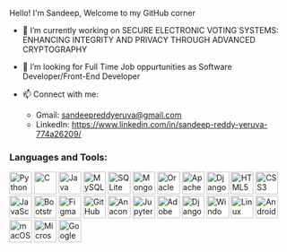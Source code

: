Hello! I'm Sandeep, Welcome to my GitHub corner

- 🔭 I’m currently working on SECURE ELECTRONIC VOTING SYSTEMS: ENHANCING INTEGRITY AND PRIVACY THROUGH ADVANCED CRYPTOGRAPHY

- 🤔 I’m looking for Full Time Job oppurtunities as Software Developer/Front-End Developer

- 📫 Connect with me:
  - Gmail: sandeepreddyeruva@gmail.com
  - LinkedIn: https://www.linkedin.com/in/sandeep-reddy-yeruva-774a26209/



### Languages and Tools:
<p align="left">
  <!-- Programming Languages -->
  <img src="https://cdn.jsdelivr.net/gh/devicons/devicon/icons/python/python-original.svg" alt="Python" width="40" height="40"/>
  <img src="https://cdn.jsdelivr.net/gh/devicons/devicon/icons/c/c-original.svg" alt="C" width="40" height="40"/>
  <img src="https://cdn.jsdelivr.net/gh/devicons/devicon/icons/java/java-original.svg" alt="Java" width="40" height="40"/>
  
  <!-- Data Management -->
  <img src="https://cdn.jsdelivr.net/gh/devicons/devicon/icons/mysql/mysql-original.svg" alt="MySQL" width="40" height="40"/>
  <img src="https://cdn.jsdelivr.net/gh/devicons/devicon/icons/sqlite/sqlite-original.svg" alt="SQLite" width="40" height="40"/>
  <img src="https://cdn.jsdelivr.net/gh/devicons/devicon/icons/mongodb/mongodb-original.svg" alt="MongoDB" width="40" height="40"/>
  <img src="https://cdn.jsdelivr.net/gh/devicons/devicon/icons/oracle/oracle-original.svg" alt="Oracle APEX" width="40" height="40"/>

  <!-- Data Processing & Analytics -->
  <img src="https://cdn.jsdelivr.net/gh/devicons/devicon/icons/apache/apache-original.svg" alt="Apache Spark" width="40" height="40"/>
  
  <!-- Web Technologies -->
  <img src="https://cdn.jsdelivr.net/gh/devicons/devicon/icons/django/django-original.svg" alt="Django" width="40" height="40"/>
  <img src="https://cdn.jsdelivr.net/gh/devicons/devicon/icons/html5/html5-original.svg" alt="HTML5" width="40" height="40"/>
  <img src="https://cdn.jsdelivr.net/gh/devicons/devicon/icons/css3/css3-original.svg" alt="CSS3" width="40" height="40"/>
  <img src="https://cdn.jsdelivr.net/gh/devicons/devicon/icons/javascript/javascript-original.svg" alt="JavaScript" width="40" height="40"/>
  <img src="https://cdn.jsdelivr.net/gh/devicons/devicon/icons/bootstrap/bootstrap-plain.svg" alt="Bootstrap" width="40" height="40"/>
  
  <!-- Development Tools & Environment -->
  <img src="https://cdn.jsdelivr.net/gh/devicons/devicon/icons/figma/figma-original.svg" alt="Figma" width="40" height="40"/>
  <img src="https://cdn.jsdelivr.net/gh/devicons/devicon/icons/github/github-original.svg" alt="GitHub" width="40" height="40"/>
  <img src="https://cdn.jsdelivr.net/gh/devicons/devicon/icons/anaconda/anaconda-original.svg" alt="Anaconda" width="40" height="40"/>
  <img src="https://cdn.jsdelivr.net/gh/devicons/devicon/icons/jupyter/jupyter-original.svg" alt="Jupyter Notebook" width="40" height="40"/>
  <img src="https://cdn.jsdelivr.net/gh/devicons/devicon/icons/adobe/adobe-original.svg" alt="Adobe Suite" width="40" height="40"/>
  
  <!-- Libraries & Frameworks -->
  <img src="https://cdn.jsdelivr.net/gh/devicons/devicon/icons/django/django-original.svg" alt="Django" width="40" height="40"/>
  <!-- Note: Pyfhel does not have a dedicated icon -->
  
  <!-- System Design & Architecture -->
  <!-- (No specific icon for System Design & Design Patterns, usually included in architecture visuals) -->
  
  <!-- Operating Systems & Tools -->
  <img src="https://cdn.jsdelivr.net/gh/devicons/devicon/icons/windows8/windows8-original.svg" alt="Windows" width="40" height="40"/>
  <img src="https://cdn.jsdelivr.net/gh/devicons/devicon/icons/linux/linux-original.svg" alt="Linux" width="40" height="40"/>
  <img src="https://cdn.jsdelivr.net/gh/devicons/devicon/icons/android/android-original.svg" alt="Android" width="40" height="40"/>
  <img src="https://cdn.jsdelivr.net/gh/devicons/devicon/icons/apple/apple-original.svg" alt="macOS" width="40" height="40"/>
  <img src="https://cdn.jsdelivr.net/gh/devicons/devicon/icons/microsoftoffice/microsoftoffice-original.svg" alt="Microsoft Office" width="40" height="40"/>
  <img src="https://cdn.jsdelivr.net/gh/devicons/devicon/icons/google/google-original.svg" alt="Google Workspace" width="40" height="40"/>
</p>







<!--
**Sandeep3899/Sandeep3899** is a ✨ _special_ ✨ repository because its `README.md` (this file) appears on your GitHub profile.

Here are some ideas to get you started:

- 🔭 I’m currently working on ...
- 🌱 I’m currently learning ...
- 👯 I’m looking to collaborate on ...
- 🤔 I’m looking for help with ...
- 💬 Ask me about ...
- 📫 How to reach me: ...
- 😄 Pronouns: ...
- ⚡ Fun fact: ...
-->

